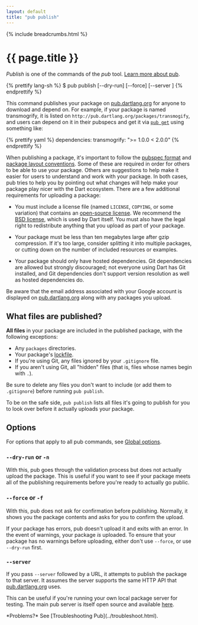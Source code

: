 ```yaml
---
layout: default
title: "pub publish"
---
```


{% include breadcrumbs.html %}

# {{ page.title }}

_Publish_ is one of the commands of the _pub_ tool.
[Learn more about pub](/tools/pub/).

{% prettify lang-sh %}
$ pub publish [--dry-run] [--force] [--server <url>]
{% endprettify %}

This command publishes your package on
[pub.dartlang.org](http://pub.dartlang.org) for anyone to download and depend
on. For example, if your package is named transmogrify, it is listed on
`http://pub.dartlang.org/packages/transmogify`, and users can depend on it in
their pubspecs and get it via [`pub get`](pub-get.html) using something
like:

{% prettify yaml %}
dependencies:
  transmogrify: ">= 1.0.0 < 2.0.0"
{% endprettify %}

When publishing a package, it's important to follow the [pubspec
format](/tools/pub/pubspec.html) and
[package layout conventions](/tools/pub/package-layout.html).
Some of these are required in order for others to be able to use your package.
Others are suggestions to help make it easier for users to understand and work
with your package. In both cases, pub tries to help you by pointing out what
changes will help make your package play nicer with the Dart ecosystem. There
are a few additional requirements for uploading a package:

* You must include a license file (named `LICENSE`, `COPYING`, or some
  variation) that contains an [open-source license](http://opensource.org/). We
  recommend the [BSD license](http://opensource.org/licenses/BSD-2-Clause),
  which is used by Dart itself. You must also have the legal right to
  redistribute anything that you upload as part of your package.

* Your package must be less than ten megabytes large after gzip compression. If
  it's too large, consider splitting it into multiple packages, or cutting down
  on the number of included resources or examples.

* Your package should only have hosted dependencies. Git dependencies are
  allowed but strongly discouraged; not everyone using Dart has Git installed,
  and Git dependencies don't support version resolution as well as hosted
  dependencies do.

Be aware that the email address associated with your Google account is
displayed on [pub.dartlang.org](http://pub.dartlang.org) along with any packages
you upload.

## What files are published?

**All files** in your package are included in the published package, with
the following exceptions:

* Any `packages` directories.
* Your package's [lockfile](/tools/pub/glossary.html#lockfile).
* If you're using Git, any files ignored by your `.gitignore` file.
* If you aren't using Git, all "hidden" files (that is, files whose names begin
  with `.`).

Be sure to delete any files you don't want to include (or add them to
`.gitignore`) before running `pub publish`.

To be on the safe side, `pub publish` lists all files it's going to publish
for you to look over before it actually uploads your package.

## Options

For options that apply to all pub commands, see
[Global options](/tools/pub/cmd/#global-options).

### `--dry-run` or `-n`

With this, pub goes through the validation process but does not actually upload
the package. This is useful if you want to see if your package meets all of the
publishing requirements before you're ready to actually go public.

### `--force` or `-f`

With this, pub does not ask for confirmation before publishing. Normally, it
shows you the package contents and asks for you to confirm the upload.

If your package has errors, pub doesn't upload it and exits with an error.
In the event of warnings, your package *is* uploaded.
To ensure that your package has no warnings before uploading,
either don't use `--force`, or use `--dry-run` first.

### `--server`

If you pass `--server` followed by a URL, it attempts to publish the
package to that server. It assumes the server supports the same HTTP API that
[pub.dartlang.org][pubsite] uses.

This can be useful if you're running your own local package server for testing.
The main pub server is itself open source and available [here][pub repo].

[pubsite]: http://pub.dartlang.org
[pub repo]: https://github.com/dart-lang/pub-dartlang

<aside class="alert alert-info" markdown="1">
*Problems?*
See [Troubleshooting Pub](../troubleshoot.html).
</aside>

